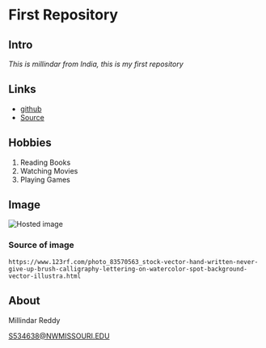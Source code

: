 # First Repository 

## Intro
*This is millindar from India, this is my first repository*


## Links 
- [github](https://milindar.github.io/sample1/ "Website")
- [Source](https://github.com/milindar/sample "Source")

## Hobbies

1. Reading Books 
1. Watching Movies
1. Playing Games 
 
## Image 
![Hosted image](https://upload.wikimedia.org/wikipedia/commons/e/ec/Terrier_mixed-breed_dog.jpg"Terrier_mixed-breed_dog")
### Source of image
```link
https://www.123rf.com/photo_83570563_stock-vector-hand-written-never-give-up-brush-calligraphy-lettering-on-watercolor-spot-background-vector-illustra.html
```
## About

Millindar Reddy

S534638@NWMISSOURI.EDU
